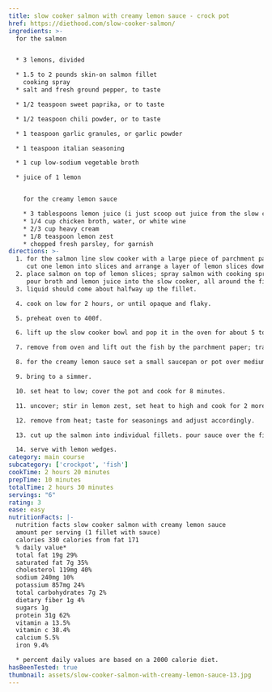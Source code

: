 ```yaml
---
title: slow cooker salmon with creamy lemon sauce - crock pot
href: https://diethood.com/slow-cooker-salmon/
ingredients: >-
  for the salmon 


  * 3 lemons, divided

  * 1.5 to 2 pounds skin-on salmon fillet
    cooking spray
  * salt and fresh ground pepper, to taste

  * 1/2 teaspoon sweet paprika, or to taste

  * 1/2 teaspoon chili powder, or to taste

  * 1 teaspoon garlic granules, or garlic powder

  * 1 teaspoon italian seasoning

  * 1 cup low-sodium vegetable broth

  * juice of 1 lemon


    for the creamy lemon sauce

    * 3 tablespoons lemon juice (i just scoop out juice from the slow cooker where the fish was cooked)
    * 1/4 cup chicken broth, water, or white wine
    * 2/3 cup heavy cream
    * 1/8 teaspoon lemon zest
    * chopped fresh parsley, for garnish
directions: >-
  1. for the salmon line slow cooker with a large piece of parchment paper.
     cut one lemon into slices and arrange a layer of lemon slices down the middle of the slow cooker.
  2. place salmon on top of lemon slices; spray salmon with cooking spray and season with salt, pepper, paprika, chili powder, garlic granules, and italian seasoning. using your fingers, rub the seasoning all over the salmon.
     pour broth and lemon juice into the slow cooker, all around the fish. do not pour it over the fish.
  3. liquid should come about halfway up the fillet.

  4. cook on low for 2 hours, or until opaque and flaky.

  5. preheat oven to 400f.

  6. lift up the slow cooker bowl and pop it in the oven for about 5 to 8 minutes to get a bit of that browning on top of the fish. (most slow cooker bowls can handle oven heat up to 400f)

  7. remove from oven and lift out the fish by the parchment paper; transfer to a cutting board and set aside.

  8. for the creamy lemon sauce set a small saucepan or pot over medium-high heat and stir in lemon juice, broth, and cream.

  9. bring to a simmer.

  10. set heat to low; cover the pot and cook for 8 minutes. 

  11. uncover; stir in lemon zest, set heat to high and cook for 2 more minutes, or until sauce has thickened a bit and reduced. 

  12. remove from heat; taste for seasonings and adjust accordingly.

  13. cut up the salmon into individual fillets. pour sauce over the fillets and garnish with parsley.

  14. serve with lemon wedges.
category: main course
subcategory: ['crockpot', 'fish']
cookTime: 2 hours 20 minutes
prepTime: 10 minutes
totalTime: 2 hours 30 minutes
servings: "6"
rating: 3
ease: easy
nutritionFacts: |-
  nutrition facts slow cooker salmon with creamy lemon sauce
  amount per serving (1 fillet with sauce)
  calories 330 calories from fat 171
  % daily value*
  total fat 19g 29%
  saturated fat 7g 35%
  cholesterol 119mg 40%
  sodium 240mg 10%
  potassium 857mg 24%
  total carbohydrates 7g 2%
  dietary fiber 1g 4%
  sugars 1g
  protein 31g 62%
  vitamin a 13.5%
  vitamin c 38.4%
  calcium 5.5%
  iron 9.4%

  * percent daily values are based on a 2000 calorie diet.
hasBeenTested: true
thumbnail: assets/slow-cooker-salmon-with-creamy-lemon-sauce-13.jpg
---
```


